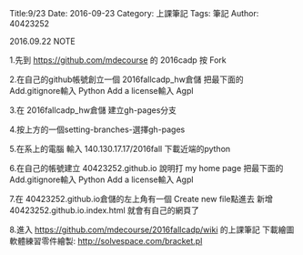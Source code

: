 Title:9/23
Date: 2016-09-23 
Category: 上課筆記
Tags: 筆記
Author: 40423252



<!-- PELICAN_END_SUMMARY -->

2016.09.22 NOTE

1.先到 https://github.com/mdecourse 的 2016cadp 按 Fork

2.在自己的github帳號創立一個 2016fallcadp_hw倉儲 把最下面的 Add.gitignore輸入 Python Add a license輸入 Agpl

3.在 2016fallcadp_hw倉儲 建立gh-pages分支

4.按上方的一個setting-branches-選擇gh-pages

5.在系上的電腦 輸入 140.130.17.17/2016fall 下載近端的python

6.在自己的帳號建立 40423252.github.io 說明打 my home page 把最下面的 Add.gitignore輸入 Python Add a license輸入 Agpl

7.在 40423252.github.io倉儲的左上角有一個 Create new file點進去 新增40423252.github.io.index.html 就會有自己的網頁了

8.進入 https://github.com/mdecourse/2016fallcadp/wiki 的上課筆記 
下載繪圖軟體練習零件繪製: http://solvespace.com/bracket.pl